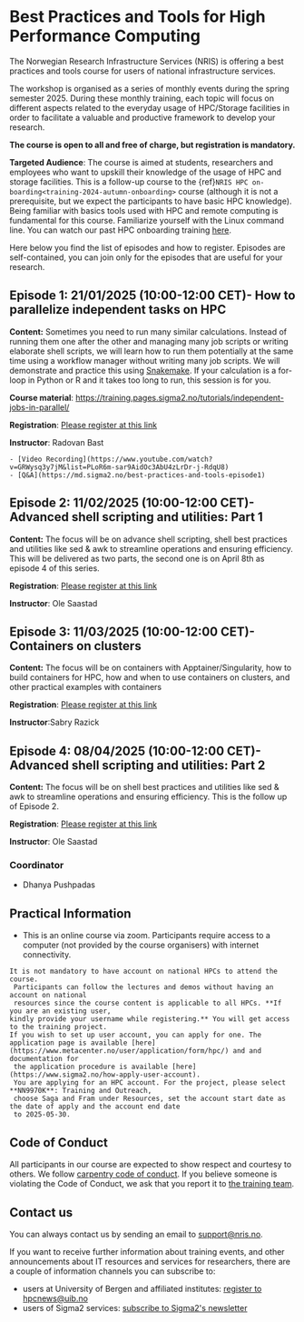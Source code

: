 # Best Practices and Tools for High Performance Computing 

The Norwegian Research Infrastructure Services (NRIS) is offering a best practices and tools course for users of national infrastructure services.

The workshop is organised as a series of monthly events during the spring semester 2025. During these monthly training, each topic will focus on different aspects related to the everyday usage of HPC/Storage facilities in order to facilitate a valuable and productive framework to develop your research. 

**The course is open to all and free of charge, but registration is mandatory.**

**Targeted Audience**: The course is aimed at students, researchers and employees
who want to upskill  their knowledge of the usage of HPC and storage facilities. 
This is a follow-up course to the {ref}`NRIS HPC on-boarding<training-2024-autumn-onboarding>` course
(although it is not a prerequisite, but we expect the participants to have basic HPC knowledge). Being 
familiar with basics tools used with HPC and remote computing is fundamental for this course. 
Familiarize yourself with the Linux command line. You can watch our past HPC onboarding training [here](https://www.youtube.com/watch?v=YkX6dqpwrog).

Here below you find the list of episodes and how to register. Episodes are self-contained, you can join only for the episodes that are useful for your research.

## Episode 1: 21/01/2025 (10:00-12:00 CET)- How to parallelize independent tasks on HPC

**Content:** Sometimes you need to run many similar calculations. Instead of running them one after the other and managing many job scripts
or writing elaborate shell scripts, we will learn how to run them potentially at the same time using a workflow manager without writing many job scripts.
We will demonstrate and practice this using [Snakemake](https://snakemake.github.io/). If your calculation is a for-loop in Python or R and it takes too long to run, this session is for you.

**Course material**: <https://training.pages.sigma2.no/tutorials/independent-jobs-in-parallel/>

**Registration**: [Please register at this link](https://skjemaker.app.uib.no/view.php?id=18244544)

**Instructor**: Radovan Bast

```{note}
- [Video Recording](https://www.youtube.com/watch?v=GRWysq3y7jM&list=PLoR6m-sar9AidOc3AbU4zLrDr-j-RdqU8)
- [Q&A](https://md.sigma2.no/best-practices-and-tools-episode1)
```

## Episode 2: 11/02/2025 (10:00-12:00 CET)- Advanced shell scripting and utilities: Part 1

**Content:** The focus will be on advance shell scripting, shell best practices and utilities like sed & awk to streamline
operations and ensuring efficiency. This will be delivered as two parts, the second one is on April 8th as episode 4 of this series.

**Registration**: [Please register at this link](https://skjemaker.app.uib.no/view.php?id=18245750)

**Instructor**:  Ole Saastad

## Episode 3: 11/03/2025 (10:00-12:00 CET)- Containers on clusters

**Content:** The focus will be on containers with Apptainer/Singularity, how to build containers for HPC, how and when to use containers on clusters, and other practical examples with containers

**Registration**: [Please register at this link](https://skjemaker.app.uib.no/view.php?id=18246469)

**Instructor**:Sabry Razick

## Episode 4: 08/04/2025 (10:00-12:00 CET)- Advanced shell scripting and utilities: Part 2

**Content:** The focus will be on shell best practices and utilities like sed & awk to streamline
operations and ensuring efficiency. This is the follow up of Episode 2. 

**Registration**: [Please register at this link](https://skjemaker.app.uib.no/view.php?id=18429391)

**Instructor**:  Ole Saastad

### Coordinator

- Dhanya Pushpadas

## **Practical Information**

- This is an online course via zoom. Participants require access to a computer
(not provided by the course organisers) with internet connectivity.

```{note}
It is not mandatory to have account on national HPCs to attend the course.
 Participants can follow the lectures and demos without having an account on national
 resources since the course content is applicable to all HPCs. **If you are an existing user,
kindly provide your username while registering.** You will get access to the training project. 
If you wish to set up user account, you can apply for one. The application page is available [here](https://www.metacenter.no/user/application/form/hpc/) and and documentation for
 the application procedure is available [here](https://www.sigma2.no/how-apply-user-account).
 You are applying for an HPC account. For the project, please select **NN9970K**: Training and Outreach,
 choose Saga and Fram under Resources, set the account start date as the date of apply and the account end date
 to 2025-05-30.

```

## Code of Conduct

All participants in our course are expected to show respect and courtesy to
others. We follow [carpentry code of
conduct](https://docs.carpentries.org/topic_folders/policies/code-of-conduct.html#code-of-conduct-detailed-view).
If you believe someone is violating the Code of Conduct, we ask that you report
it to [the training team](mailto:training@nris.no).

## Contact us

You can always contact us by sending an email to [support@nris.no](mailto:support@nris.no).

If you want to receive further information about training events, and other announcements about IT resources
 and services for researchers, there are a couple of information channels you can subscribe to:
- users at University of Bergen and affiliated institutes: [register to hpcnews@uib.no](https://mailman.uib.no/listinfo/hpcnews)
- users of Sigma2 services: [subscribe to Sigma2's newsletter](https://sigma2.us13.list-manage.com/subscribe?u=4fd109ad79a5dca6dde7e4997&id=59b164c7b6)


